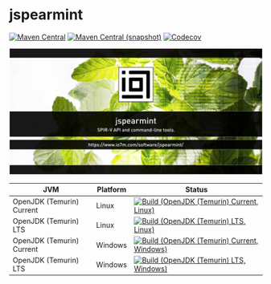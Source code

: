 jspearmint
===

[![Maven Central](https://img.shields.io/maven-central/v/com.io7m.jspearmint/com.io7m.jspearmint.svg?style=flat-square)](http://search.maven.org/#search%7Cga%7C1%7Cg%3A%22com.io7m.jspearmint%22)
[![Maven Central (snapshot)](https://img.shields.io/nexus/s/https/s01.oss.sonatype.org/com.io7m.jspearmint/com.io7m.jspearmint.svg?style=flat-square)](https://s01.oss.sonatype.org/content/repositories/snapshots/com/io7m/jspearmint/)
[![Codecov](https://img.shields.io/codecov/c/github/io7m/jspearmint.svg?style=flat-square)](https://codecov.io/gh/io7m/jspearmint)

![jspearmint](./src/site/resources/jspearmint.jpg?raw=true)

| JVM | Platform | Status |
|-----|----------|--------|
| OpenJDK (Temurin) Current | Linux | [![Build (OpenJDK (Temurin) Current, Linux)](https://img.shields.io/github/actions/workflow/status/io7m/jspearmint/main.linux.temurin.current.yml)](https://github.com/io7m/jspearmint/actions?query=workflow%3Amain.linux.temurin.current)|
| OpenJDK (Temurin) LTS | Linux | [![Build (OpenJDK (Temurin) LTS, Linux)](https://img.shields.io/github/actions/workflow/status/io7m/jspearmint/main.linux.temurin.lts.yml)](https://github.com/io7m/jspearmint/actions?query=workflow%3Amain.linux.temurin.lts)|
| OpenJDK (Temurin) Current | Windows | [![Build (OpenJDK (Temurin) Current, Windows)](https://img.shields.io/github/actions/workflow/status/io7m/jspearmint/main.windows.temurin.current.yml)](https://github.com/io7m/jspearmint/actions?query=workflow%3Amain.windows.temurin.current)|
| OpenJDK (Temurin) LTS | Windows | [![Build (OpenJDK (Temurin) LTS, Windows)](https://img.shields.io/github/actions/workflow/status/io7m/jspearmint/main.windows.temurin.lts.yml)](https://github.com/io7m/jspearmint/actions?query=workflow%3Amain.windows.temurin.lts)|
